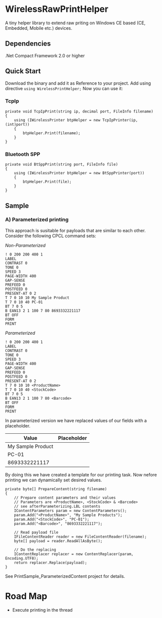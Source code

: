 # WirelessRawPrintHelper

A tiny helper library to extend raw priting on Windows CE based (CE, Embedded, Mobile etc.) devices. 

## Dependencies

.Net Compact Framework 2.0 or higher

## Quick Start
Download the binary and add it as Reference to your project.
Add using directive `using WirelessPrintHelper;`
Now you can use it:

### TcpIp
	private void TcpIpPrint(string ip, decimal port, FileInfo filename)
	{
		using (IWirelessPrinter btpHelper = new TcpIpPrinter(ip,(int)port))
		{
			btpHelper.Print(filename);
		}
	}
  
### Bluetooth SPP

	private void BtSppPrint(string port, FileInfo file)
	{
		using (IWirelessPrinter btpHelper = new BtSppPrinter(port))
		{
			btpHelper.Print(file);
		}
	}
  
## Sample

### A) Parameterized printing

This approach is susitable for payloads that are similar to each other. Consider the following CPCL command sets:

*Non-Parameterized*

	! 0 200 200 400 1
	LABEL
	CONTRAST 0
	TONE 0
	SPEED 3
	PAGE-WIDTH 400
	GAP-SENSE
	PREFEED 0
	POSTFEED 0
	PRESENT-AT 0 2
	T 7 0 10 10 My Sample Product
	T 7 0 10 40 PC-01
	BT 7 0 5
	B EAN13 2 1 100 7 80 8693332221117
	BT OFF
	FORM
	PRINT

*Parameterized*

	! 0 200 200 400 1
	LABEL
	CONTRAST 0
	TONE 0
	SPEED 3
	PAGE-WIDTH 400
	GAP-SENSE
	PREFEED 0
	POSTFEED 0
	PRESENT-AT 0 2
	T 7 0 10 10 <ProductName>
	T 7 0 10 40 <StockCode>
	BT 7 0 5
	B EAN13 2 1 100 7 80 <Barcode>
	BT OFF
	FORM
	PRINT

In parameterized version we have replaced values of our fields with a placeholder.

| Value | Placeholder |
|---|---|
| My Sample Product | <ProductName> |
| PC-01 | <StockCode> |
| 8693332221117 | <Barcode> |

By doing this we have created a template for our printing task. Now nefore printing we can dynamically set desired values.

    private byte[] PrepareContent(string filename)
    {
        // Prepare content parameters and their values
        // Parameters are <ProductName>, <StockCode> & <Barcode>
        // see afterParameterizing.LBL contents
        IContentParameters param = new ContentParameters();
        param.Add("<ProductName>", "My Sample Products");
        param.Add("<StockCode>", "PC-01");
        param.Add("<Barcode>", "8693332221117");

        // Read payload file
        IFileContentReader reader = new FileContentReader(filename);
        byte[] payload = reader.ReadAllAsByte();

        // Do the replacing
        IContentReplacer replacer = new ContentReplacer(param, Encoding.UTF8);
        return replacer.Replace(payload);
    }

See PrintSample_ParameterizedContent project for details.

# Road Map
* Execute printing in the thread

